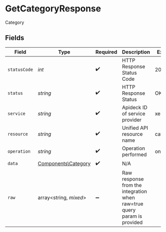 # GetCategoryResponse

Category


## Fields

| Field                                                                   | Type                                                                    | Required                                                                | Description                                                             | Example                                                                 |
| ----------------------------------------------------------------------- | ----------------------------------------------------------------------- | ----------------------------------------------------------------------- | ----------------------------------------------------------------------- | ----------------------------------------------------------------------- |
| `statusCode`                                                            | *int*                                                                   | :heavy_check_mark:                                                      | HTTP Response Status Code                                               | 200                                                                     |
| `status`                                                                | *string*                                                                | :heavy_check_mark:                                                      | HTTP Response Status                                                    | OK                                                                      |
| `service`                                                               | *string*                                                                | :heavy_check_mark:                                                      | Apideck ID of service provider                                          | xero                                                                    |
| `resource`                                                              | *string*                                                                | :heavy_check_mark:                                                      | Unified API resource name                                               | categories                                                              |
| `operation`                                                             | *string*                                                                | :heavy_check_mark:                                                      | Operation performed                                                     | one                                                                     |
| `data`                                                                  | [Components\Category](../../Models/Components/Category.md)              | :heavy_check_mark:                                                      | N/A                                                                     |                                                                         |
| `raw`                                                                   | array<string, *mixed*>                                                  | :heavy_minus_sign:                                                      | Raw response from the integration when raw=true query param is provided |                                                                         |